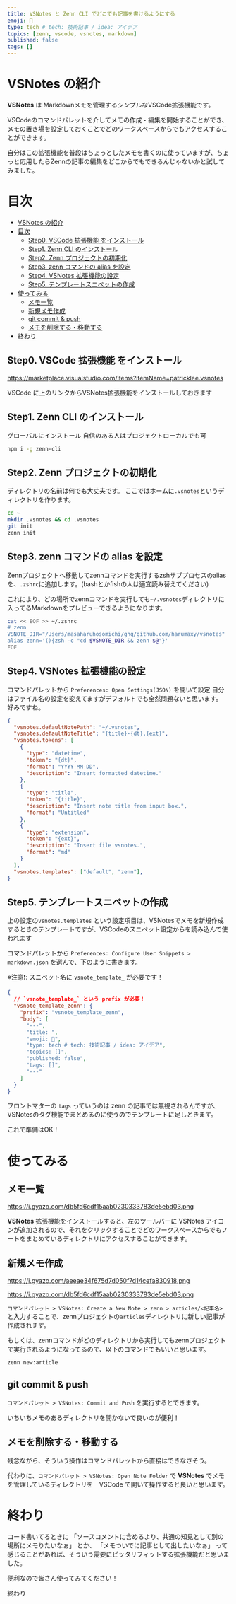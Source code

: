 ```yaml
---
title: VSNotes と Zenn CLI でどこでも記事を書けるようにする
emoji: 📘
type: tech # tech: 技術記事 / idea: アイデア
topics: [zenn, vscode, vsnotes, markdown]
published: false
tags: []
---
```


# VSNotes の紹介

**VSNotes** は Markdownメモを管理するシンプルなVSCode拡張機能です。

VSCodeのコマンドパレットを介してメモの作成・編集を開始することができ、
メモの置き場を設定しておくことでどのワークスペースからでもアクセスすることができます。

自分はこの拡張機能を普段はちょっとしたメモを書くのに使っていますが、ちょっと応用したらZennの記事の編集をどこからでもできるんじゃないかと試してみました。

# 目次

- [VSNotes の紹介](#vsnotes-の紹介)
- [目次](#目次)
  - [Step0. VSCode 拡張機能 をインストール](#step0-vscode-拡張機能-をインストール)
  - [Step1. Zenn CLI のインストール](#step1-zenn-cli-のインストール)
  - [Step2. Zenn プロジェクトの初期化](#step2-zenn-プロジェクトの初期化)
  - [Step3. zenn コマンドの alias を設定](#step3-zenn-コマンドの-alias-を設定)
  - [Step4. VSNotes 拡張機能の設定](#step4-vsnotes-拡張機能の設定)
  - [Step5. テンプレートスニペットの作成](#step5-テンプレートスニペットの作成)
- [使ってみる](#使ってみる)
  - [メモ一覧](#メモ一覧)
  - [新規メモ作成](#新規メモ作成)
  - [git commit & push](#git-commit--push)
  - [メモを削除する・移動する](#メモを削除する移動する)
- [終わり](#終わり)


## Step0. VSCode 拡張機能 をインストール

https://marketplace.visualstudio.com/items?itemName=patricklee.vsnotes

VSCode に上のリンクからVSNotes拡張機能をインストールしておきます


## Step1. Zenn CLI のインストール

グローバルにインストール
自信のある人はプロジェクトローカルでも可

```sh
npm i -g zenn-cli
```

## Step2. Zenn プロジェクトの初期化

ディレクトリの名前は何でも大丈夫です。
ここではホームに`.vsnotes`というディレクトリを作ります。


```sh
cd ~
mkdir .vsnotes && cd .vsnotes
git init
zenn init
```

## Step3. zenn コマンドの alias を設定

Zennプロジェクトへ移動してzennコマンドを実行するzshサブプロセスのaliasを、`.zshrc`に追加します。(bashとかfishの人は適宜読み替えてください)

これにより、どの場所でzennコマンドを実行しても`~/.vsnotes`ディレクトリに入ってるMarkdownをプレビューできるようになります。


```sh
cat << EOF >> ~/.zshrc
# zenn
VSNOTE_DIR="/Users/masaharuhosomichi/ghq/github.com/harumaxy/vsnotes"
alias zenn='(){zsh -c "cd $VSNOTE_DIR && zenn $@"}'
EOF
```

## Step4. VSNotes 拡張機能の設定

コマンドパレットから `Preferences: Open Settings(JSON)` を開いて設定
自分はファイル名の設定を変えてますがデフォルトでも全然問題ないと思います。
好みですね。


```json
{
  "vsnotes.defaultNotePath": "~/.vsnotes",
  "vsnotes.defaultNoteTitle": "{title}-{dt}.{ext}",
  "vsnotes.tokens": [
    {
      "type": "datetime",
      "token": "{dt}",
      "format": "YYYY-MM-DD",
      "description": "Insert formatted datetime."
    },
    {
      "type": "title",
      "token": "{title}",
      "description": "Insert note title from input box.",
      "format": "Untitled"
    },
    {
      "type": "extension",
      "token": "{ext}",
      "description": "Insert file vsnotes.",
      "format": "md"
    }
  ],
  "vsnotes.templates": ["default", "zenn"],
}
```


## Step5. テンプレートスニペットの作成
上の設定の`vsnotes.templates` という設定項目は、VSNotesでメモを新規作成するときのテンプレートですが、VSCodeのスニペット設定からを読み込んで使われます


コマンドパレットから `Preferences: Configure User Snippets > markdown.json` を選んで、下のように書きます。

※注意❗️: スニペット名に `vsnote_template_` が必要です！

```json
{
  // `vsnote_template_` という prefix が必要！
  "vsnote_template_zenn": {
    "prefix": "vsnote_template_zenn",
    "body": [
      "---",
      "title: ",
      "emoji: 🙌",
      "type: tech # tech: 技術記事 / idea: アイデア",
      "topics: []",
      "published: false",
      "tags: []",
      "---"
    ]
  }
}
```
フロントマターの `tags` っていうのは zenn の記事では無視されるんですが、VSNotesのタグ機能でまとめるのに使うのでテンプレートに足しときます。

これで準備はOK！

# 使ってみる

## メモ一覧

https://i.gyazo.com/db5fd6cdf15aab0230333783de5ebd03.png

**VSNotes** 拡張機能をインストールすると、左のツールバーに VSNotes アイコンが追加されるので、それをクリックすることでどのワークスペースからでもノートをまとめているディレクトリにアクセスすることができます。

## 新規メモ作成

https://i.gyazo.com/aeeae34f675d7d050f7d14cefa830918.png

https://i.gyazo.com/db5fd6cdf15aab0230333783de5ebd03.png

`コマンドパレット > VSNotes: Create a New Note > zenn > articles/<記事名>` と入力することで、zennプロジェクトの`articles`ディレクトリに新しい記事が作成されます。

もしくは、zennコマンドがどのディレクトリから実行してもzennプロジェクトで実行されるようになってるので、以下のコマンドでもいいと思います。

```sh
zenn new:article
```

## git commit & push

`コマンドパレット > VSNotes: Commit and Push` を実行するとできます。

いちいちメモのあるディレクトリを開かないで良いのが便利！

## メモを削除する・移動する

残念ながら、そういう操作はコマンドパレットから直接はできなさそう。

代わりに、`コマンドパレット > VSNotes: Open Note Folder` で **VSNotes** でメモを管理しているディレクトリを　VSCode で開いて操作すると良いと思います。



# 終わり

コード書いてるときに 「ソースコメントに含めるより、共通の知見として別の場所にメモりたいなぁ」 とか、 「メモついでに記事として出したいなぁ」 って感じることがあれば、そういう需要にピッタリフィットする拡張機能だと思いました。

便利なので皆さん使ってみてください！

終わり